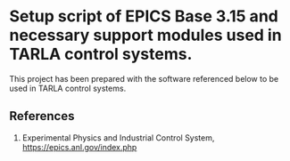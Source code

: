 # Setup script of EPICS Base 3.15 and necessary support modules used in TARLA control systems.

This project has been prepared with the software referenced below to be used in TARLA control systems.

## References

1. Experimental Physics and Industrial Control System, https://epics.anl.gov/index.php
